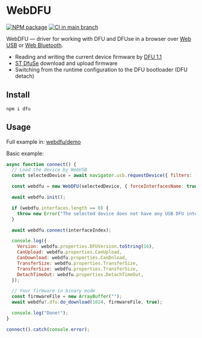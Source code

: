 # WebDFU

[![NPM package](https://img.shields.io/npm/v/dfu)](https://www.npmjs.com/package/dfu)
[![CI in main branch](https://github.com/Flipper-Zero/webdfu/actions/workflows/main.yml/badge.svg)](https://github.com/Flipper-Zero/webdfu/actions/workflows/main.yml)

WebDFU — driver for working with DFU and DFUse in a browser over [Web USB](https://wicg.github.io/webusb/) or [Web Bluetooth](https://webbluetoothcg.github.io/web-bluetooth/).

- Reading and writing the current device firmware by [DFU 1.1](https://www.usb.org/sites/default/files/DFU_1.1.pdf)
- [ST DfuSe](http://dfu-util.sourceforge.net/dfuse.html) download and upload firmware
- Switching from the runtime configuration to the DFU bootloader (DFU detach)

## Install

```shell
npm i dfu
```

## Usage

Full example in: [webdfu/demo](https://github.com/Flipper-Zero/webdfu/tree/main/demo)

Basic example:

```javascript
async function connect() {
  // Load the device by WebUSB
  const selectedDevice = await navigator.usb.requestDevice({ filters: [] });

  const webdfu = new WebDFU(selectedDevice, { forceInterfacesName: true });

  await webdfu.init();

  if (webdfu.interfaces.length == 0) {
    throw new Error("The selected device does not have any USB DFU interfaces.");
  }

  await webdfu.connect(interfaceIndex);

  console.log({
    Version: webdfu.properties.DFUVersion.toString(16),
    CanUpload: webdfu.properties.CanUpload,
    CanDownload: webdfu.properties.CanDnload,
    TransferSize: webdfu.properties.TransferSize,
    TransferSize: webdfu.properties.TransferSize,
    DetachTimeOut: webdfu.properties.DetachTimeOut,
  });

  // Your firmware in binary mode
  const firmwareFile = new ArrayBuffer("");
  await webdfu?.dfu.do_download(1024, firmwareFile, true);

  console.log("Done!");
}

connect().catch(console.error);
```
